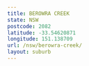```yaml
---
title: BEROWRA CREEK
state: NSW
postcode: 2082
latitude: -33.54620871
longitude: 151.138709
url: /nsw/berowra-creek/
layout: suburb
---
```

